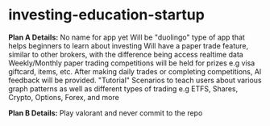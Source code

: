# investing-education-startup
**Plan A Details:**
No name for app yet
Will be "duolingo" type of app that helps beginners to learn about investing
Will have a paper trade feature, similar to other brokers, with the difference being access realtime data
Weekly/Monthly paper trading competitions will be held for prizes e.g visa giftcard, items, etc.
After making daily trades or completing competitions, AI feedback will be provided.
"Tutorial" Scenarios to teach users about various graph patterns as well as different types of trading e.g ETFS, Shares, Crypto, Options, Forex, and more

**Plan B Details:**
Play valorant and never commit to the repo
